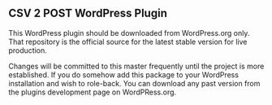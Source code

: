 ## CSV 2 POST WordPress Plugin
This WordPress plugin should be downloaded from WordPress.org only. That repository is the 
official source for the latest stable version for live production. 

Changes will be committed to this master frequently until the project is more established. If
you do somehow add this package to your WordPress installation and wish to role-back. You can
download any past version from the plugins development page on WordPRess.org. 
